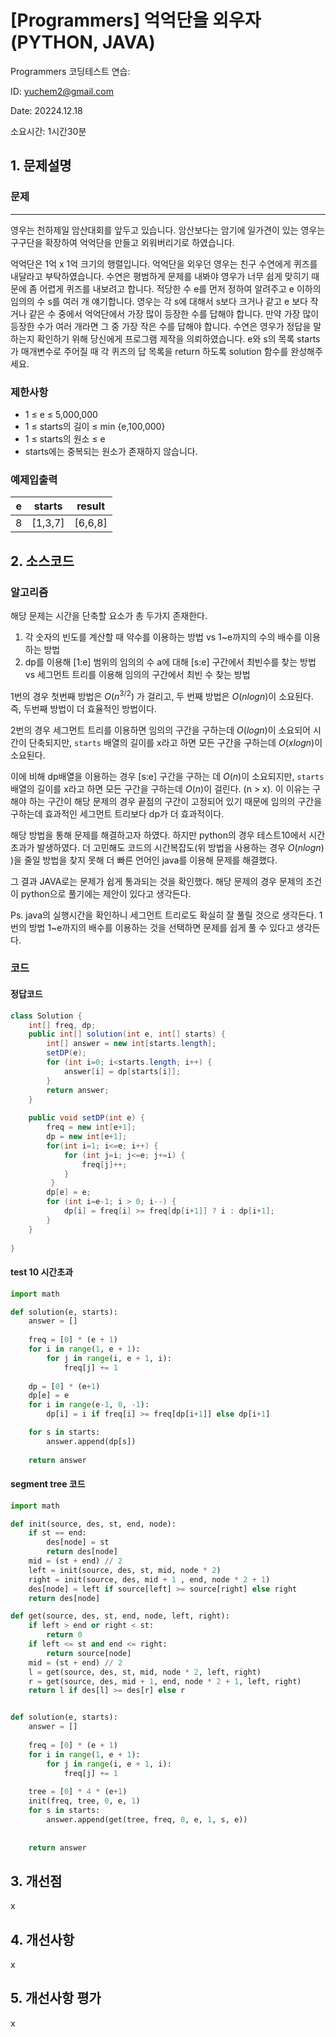 # [Programmers] 억억단을 외우자 (PYTHON, JAVA)
Programmers 코딩테스트 연습: 

ID: yuchem2@gmail.com

Date: 20224.12.18

소요시간: 1시간30분

## 1. 문제설명

### 문제
---
영우는 천하제일 암산대회를 앞두고 있습니다. 암산보다는 암기에 일가견이 있는 영우는 구구단을 확장하여 억억단을 만들고 외워버리기로 하였습니다.

억억단은 1억 x 1억 크기의 행렬입니다. 억억단을 외우던 영우는 친구 수연에게 퀴즈를 내달라고 부탁하였습니다.
수연은 평범하게 문제를 내봐야 영우가 너무 쉽게 맞히기 때문에 좀 어렵게 퀴즈를 내보려고 합니다. 적당한 수 e를 먼저 정하여 알려주고 e 이하의 임의의 수 s를 여러 개 얘기합니다. 영우는 각 s에 대해서 s보다 크거나 같고 e 보다 작거나 같은 수 중에서 억억단에서 가장 많이 등장한 수를 답해야 합니다. 만약 가장 많이 등장한 수가 여러 개라면 그 중 가장 작은 수를 답해야 합니다.
수연은 영우가 정답을 말하는지 확인하기 위해 당신에게 프로그램 제작을 의뢰하였습니다. e와 s의 목록 starts가 매개변수로 주어질 때 각 퀴즈의 답 목록을 return 하도록 solution 함수를 완성해주세요.

### 제한사항
+ 1 ≤ e ≤ 5,000,000
+ 1 ≤ starts의 길이 ≤ min {e,100,000}
+ 1 ≤ starts의 원소 ≤ e
+ starts에는 중복되는 원소가 존재하지 않습니다.

### 예제입출력
| e | starts  | result  |
|---|---------|---------|
| 8 | [1,3,7] | [6,6,8] |

## 2. 소스코드

### 알고리즘

해당 문제는 시간을 단축할 요소가 총 두가지 존재한다.

1. 각 숫자의 빈도를 계산할 때 약수를 이용하는 방법 vs 1~e까지의 수의 배수를 이용하는 방법
2. dp를 이용해 [1:e] 범위의 임의의 수 a에 대해 [s:e] 구간에서 최빈수를 찾는 방법 vs 세그먼트 트리를 이용해 임의의 구간에서 최빈 수 찾는 방법

1번의 경우 첫번째 방법은 $O(n^{3/2})$ 가 걸리고, 두 번째 방법은 $O(nlogn)$이 소요된다. 즉, 두번째 방법이 더 효율적인 방법이다.

2번의 경우 세그먼트 트리를 이용하면 임의의 구간을 구하는데 $O(logn)$이 소요되어 시간이 단축되지만, `starts` 배열의 길이를 x라고 하면 모든 구간을 구하는데 $O(xlogn)$이 소요된다. 

이에 비해 dp배열을 이용하는 경우 [s:e] 구간을 구하는 데 $O(n)$이 소요되지만, `starts` 배열의 길이를 x라고 하면 모든 구간을 구하는데 $O(n)$이 걸린다. (n > x). 
이 이유는 구해야 하는 구간이 해당 문제의 경우 끝점의 구간이 고정되어 있기 때문에 임의의 구간을 구하는데 효과적인 세그먼트 트리보다 dp가 더 효과적이다. 

해당 방법을 통해 문제를 해결하고자 하였다. 하지만 python의 경우 테스트10에서 시간초과가 발생하였다. 더 고민해도 코드의 시간복잡도(위 방법을 사용하는 경우 $O(nlogn)$ )을 줄일 방법을 찾지 못해 더 빠른 언어인 java를 이용해 문제를 해결했다.

그 결과 JAVA로는 문제가 쉽게 통과되는 것을 확인했다. 해당 문제의 경우 문제의 조건이 python으로 풀기에는 제안이 있다고 생각든다.

Ps. java의 실행시간을 확인하니 세그먼트 트리로도 확실히 잘 풀릴 것으로 생각든다. 1번의 방법 1~e까지의 배수를 이용하는 것을 선택하면 문제를 쉽게 풀 수 있다고 생각든다.

### 코드
#### 정답코드
```java
class Solution {
    int[] freq, dp;
    public int[] solution(int e, int[] starts) {
        int[] answer = new int[starts.length];
        setDP(e);
        for (int i=0; i<starts.length; i++) {
            answer[i] = dp[starts[i]];
        }
        return answer;
    }
    
    public void setDP(int e) {
        freq = new int[e+1];
        dp = new int[e+1];
        for(int i=1; i<=e; i++) {
            for (int j=i; j<=e; j+=i) {
                freq[j]++;
            }
         }
        dp[e] = e;
        for (int i=e-1; i > 0; i--) {
            dp[i] = freq[i] >= freq[dp[i+1]] ? i : dp[i+1];
        }
    }
    
}
```

#### test 10 시간초과
```python
import math

def solution(e, starts):
    answer = []
    
    freq = [0] * (e + 1)
    for i in range(1, e + 1):
        for j in range(i, e + 1, i):
            freq[j] += 1
    
    dp = [0] * (e+1)
    dp[e] = e
    for i in range(e-1, 0, -1):
        dp[i] = i if freq[i] >= freq[dp[i+1]] else dp[i+1]

    for s in starts:
        answer.append(dp[s])
        
    return answer
```

#### segment tree 코드
```python
import math

def init(source, des, st, end, node):
    if st == end:
        des[node] = st
        return des[node]
    mid = (st + end) // 2
    left = init(source, des, st, mid, node * 2)
    right = init(source, des, mid + 1 , end, node * 2 + 1)
    des[node] = left if source[left] >= source[right] else right
    return des[node] 

def get(source, des, st, end, node, left, right):
    if left > end or right < st:
        return 0
    if left <= st and end <= right:
        return source[node]
    mid = (st + end) // 2
    l = get(source, des, st, mid, node * 2, left, right)
    r = get(source, des, mid + 1, end, node * 2 + 1, left, right)
    return l if des[l] >= des[r] else r


def solution(e, starts):
    answer = []
    
    freq = [0] * (e + 1)
    for i in range(1, e + 1):
        for j in range(i, e + 1, i):
            freq[j] += 1
            
    tree = [0] * 4 * (e+1)
    init(freq, tree, 0, e, 1)
    for s in starts:
        answer.append(get(tree, freq, 0, e, 1, s, e))
    
        
    return answer
```

## 3. 개선점
x
## 4. 개선사항
x
## 5. 개선사항 평가
x
